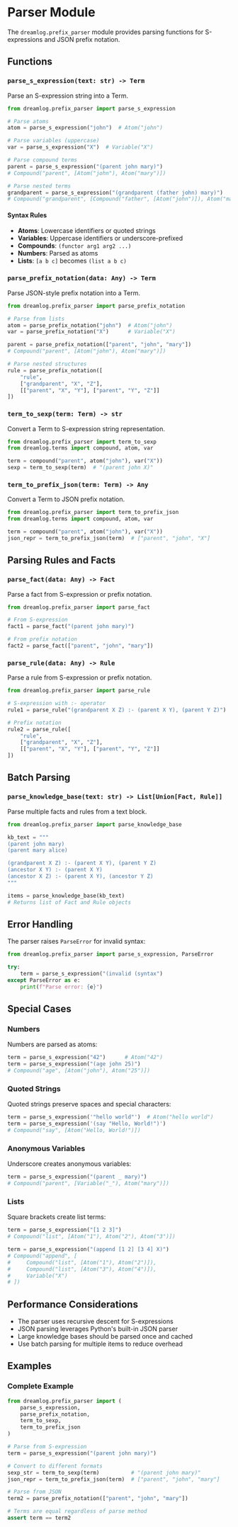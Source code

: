 # Parser Module

The `dreamlog.prefix_parser` module provides parsing functions for S-expressions and JSON prefix notation.

## Functions

### `parse_s_expression(text: str) -> Term`

Parse an S-expression string into a Term.

```python
from dreamlog.prefix_parser import parse_s_expression

# Parse atoms
atom = parse_s_expression("john")  # Atom("john")

# Parse variables (uppercase)
var = parse_s_expression("X")  # Variable("X")

# Parse compound terms
parent = parse_s_expression("(parent john mary)")
# Compound("parent", [Atom("john"), Atom("mary")])

# Parse nested terms
grandparent = parse_s_expression("(grandparent (father john) mary)")
# Compound("grandparent", [Compound("father", [Atom("john")]), Atom("mary")])
```

#### Syntax Rules

- **Atoms**: Lowercase identifiers or quoted strings
- **Variables**: Uppercase identifiers or underscore-prefixed
- **Compounds**: `(functor arg1 arg2 ...)`
- **Numbers**: Parsed as atoms
- **Lists**: `[a b c]` becomes `(list a b c)`

### `parse_prefix_notation(data: Any) -> Term`

Parse JSON-style prefix notation into a Term.

```python
from dreamlog.prefix_parser import parse_prefix_notation

# Parse from lists
atom = parse_prefix_notation("john")  # Atom("john")
var = parse_prefix_notation("X")      # Variable("X")

parent = parse_prefix_notation(["parent", "john", "mary"])
# Compound("parent", [Atom("john"), Atom("mary")])

# Parse nested structures
rule = parse_prefix_notation([
    "rule",
    ["grandparent", "X", "Z"],
    [["parent", "X", "Y"], ["parent", "Y", "Z"]]
])
```

### `term_to_sexp(term: Term) -> str`

Convert a Term to S-expression string representation.

```python
from dreamlog.prefix_parser import term_to_sexp
from dreamlog.terms import compound, atom, var

term = compound("parent", atom("john"), var("X"))
sexp = term_to_sexp(term)  # "(parent john X)"
```

### `term_to_prefix_json(term: Term) -> Any`

Convert a Term to JSON prefix notation.

```python
from dreamlog.prefix_parser import term_to_prefix_json
from dreamlog.terms import compound, atom, var

term = compound("parent", atom("john"), var("X"))
json_repr = term_to_prefix_json(term)  # ["parent", "john", "X"]
```

## Parsing Rules and Facts

### `parse_fact(data: Any) -> Fact`

Parse a fact from S-expression or prefix notation.

```python
from dreamlog.prefix_parser import parse_fact

# From S-expression
fact1 = parse_fact("(parent john mary)")

# From prefix notation
fact2 = parse_fact(["parent", "john", "mary"])
```

### `parse_rule(data: Any) -> Rule`

Parse a rule from S-expression or prefix notation.

```python
from dreamlog.prefix_parser import parse_rule

# S-expression with :- operator
rule1 = parse_rule("(grandparent X Z) :- (parent X Y), (parent Y Z)")

# Prefix notation
rule2 = parse_rule([
    "rule",
    ["grandparent", "X", "Z"],
    [["parent", "X", "Y"], ["parent", "Y", "Z"]]
])
```

## Batch Parsing

### `parse_knowledge_base(text: str) -> List[Union[Fact, Rule]]`

Parse multiple facts and rules from a text block.

```python
from dreamlog.prefix_parser import parse_knowledge_base

kb_text = """
(parent john mary)
(parent mary alice)

(grandparent X Z) :- (parent X Y), (parent Y Z)
(ancestor X Y) :- (parent X Y)
(ancestor X Z) :- (parent X Y), (ancestor Y Z)
"""

items = parse_knowledge_base(kb_text)
# Returns list of Fact and Rule objects
```

## Error Handling

The parser raises `ParseError` for invalid syntax:

```python
from dreamlog.prefix_parser import parse_s_expression, ParseError

try:
    term = parse_s_expression("(invalid (syntax")
except ParseError as e:
    print(f"Parse error: {e}")
```

## Special Cases

### Numbers

Numbers are parsed as atoms:

```python
term = parse_s_expression("42")      # Atom("42")
term = parse_s_expression("(age john 25)")  
# Compound("age", [Atom("john"), Atom("25")])
```

### Quoted Strings

Quoted strings preserve spaces and special characters:

```python
term = parse_s_expression('"hello world"')  # Atom("hello world")
term = parse_s_expression('(say "Hello, World!")')
# Compound("say", [Atom("Hello, World!")])
```

### Anonymous Variables

Underscore creates anonymous variables:

```python
term = parse_s_expression("(parent _ mary)")
# Compound("parent", [Variable("_"), Atom("mary")])
```

### Lists

Square brackets create list terms:

```python
term = parse_s_expression("[1 2 3]")
# Compound("list", [Atom("1"), Atom("2"), Atom("3")])

term = parse_s_expression("(append [1 2] [3 4] X)")
# Compound("append", [
#     Compound("list", [Atom("1"), Atom("2")]),
#     Compound("list", [Atom("3"), Atom("4")]),
#     Variable("X")
# ])
```

## Performance Considerations

- The parser uses recursive descent for S-expressions
- JSON parsing leverages Python's built-in JSON parser
- Large knowledge bases should be parsed once and cached
- Use batch parsing for multiple items to reduce overhead

## Examples

### Complete Example

```python
from dreamlog.prefix_parser import (
    parse_s_expression,
    parse_prefix_notation,
    term_to_sexp,
    term_to_prefix_json
)

# Parse from S-expression
term = parse_s_expression("(parent john mary)")

# Convert to different formats
sexp_str = term_to_sexp(term)          # "(parent john mary)"
json_repr = term_to_prefix_json(term)  # ["parent", "john", "mary"]

# Parse from JSON
term2 = parse_prefix_notation(["parent", "john", "mary"])

# Terms are equal regardless of parse method
assert term == term2
```